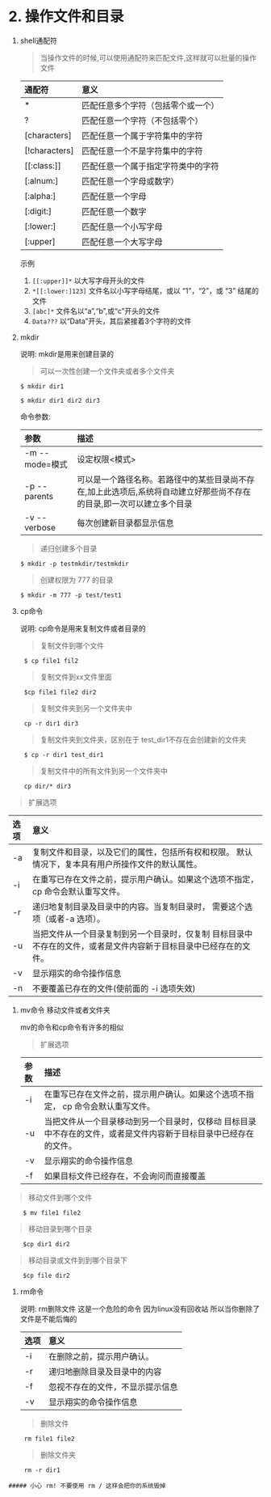 # 2. 操作文件和目录

1. shell通配符

   > 当操作文件的时候,可以使用通配符来匹配文件,这样就可以批量的操作文件

   | 通配符 | 意义 |
   | :--- | :--- |
   | \* | 匹配任意多个字符（包括零个或一个） |
   | ? | 匹配任意一个字符（不包括零个） |
   | \[characters\] | 匹配任意一个属于字符集中的字符 |
   | \[!characters\] | 匹配任意一个不是字符集中的字符 |
   | \[\[:class:\]\] | 匹配任意一个属于指定字符类中的字符 |
   | \[:alnum:\] | 匹配任意一个字母或数字） |
   | \[:alpha:\] | 匹配任意一个字母 |
   | \[:digit:\] | 匹配任意一个数字 |
   | \[:lower:\] | 匹配任意一个小写字母 |
   | \[:upper\] | 匹配任意一个大写字母 |

   示例

   1. `[[:upper]]*` 以大写字母开头的文件
   2. `*[[:lower:]123]`  文件名以小写字母结尾，或以 “1”，“2”，或 “3” 结尾的文件  
   3. `[abc]*` 文件名以“a”,“b”,或“c”开头的文件  
   4. `Data???`  以“Data”开头，其后紧接着3个字符的文件 

2. mkdir

   说明: mkdir是用来创建目录的

   > 可以一次性创建一个文件夹或者多个文件夹

   ```text
   $ mkdir dir1   

   $ mkdir dir1 dir2 dir3
   ```

   命令参数:

   | 参数 | 描述 |
   | :--- | :--- |
   | -m --mode=模式 | 设定权限&lt;模式&gt; |
   | -p --parents | 可以是一个路径名称。若路径中的某些目录尚不存在,加上此选项后,系统将自动建立好那些尚不存在的目录,即一次可以建立多个目录 |
   | -v --verbose | 每次创建新目录都显示信息 |

   > 递归创建多个目录

   ```text
   $ mkdir -p testmkdir/testmkdir
   ```

   > 创建权限为 777 的目录

   ```text
   $ mkdir -m 777 -p test/test1
   ```

3. cp命令

   说明: cp命令是用来复制文件或者目录的

   > 复制文件到哪个文件

   ```text
    $ cp file1 fil2
   ```

   > 复制文件到xx文件里面

   ```text
    $cp file1 file2 dir2
   ```

   > 复制文件夹到另一个文件夹中

   ```text
    cp -r dir1 dir3
   ```

   > 复制文件夹到文件夹，区别在于 test\_dir1不存在会创建新的文件夹

   ```text
    $ cp -r dir1 test_dir1
   ```

   > 复制文件中的所有文件到另一个文件夹中

   ```text
    cp dir/* dir3
   ```

> 扩展选项

| 选项 | 意义 |
| :--- | :--- |
| -a | 复制文件和目录，以及它们的属性，包括所有权和权限。 默认情况下，复本具有用户所操作文件的默认属性。 |
| -i | 在重写已存在文件之前，提示用户确认。如果这个选项不指定， cp 命令会默认重写文件。 |
| -r | 递归地复制目录及目录中的内容。当复制目录时， 需要这个选项（或者-a 选项）。 |
| -u | 当把文件从一个目录复制到另一个目录时，仅复制 目标目录中不存在的文件，或者是文件内容新于目标目录中已经存在的文件。 |
| -v | 显示翔实的命令操作信息 |
| -n | 不要覆盖已存在的文件\(使前面的 -i 选项失效\) |

1. mv命令 移动文件或者文件夹

   mv的命令和cp命令有许多的相似

   > 扩展选项

   | 参数 | 描述 |
   | :--- | :--- |
   | -i | 在重写已存在文件之前，提示用户确认。如果这个选项不指定， cp 命令会默认重写文件。 |
   | -u | 当把文件从一个目录移动到另一个目录时，仅移动 目标目录中不存在的文件，或者是文件内容新于目标目录中已经存在的文件。 |
   | -v | 显示翔实的命令操作信息 |
   | -f | 如果目标文件已经存在，不会询问而直接覆盖 |

> 移动文件到哪个文件

```text
    $ mv file1 file2
```

> 移动目录到哪个目录

```text
    $cp dir1 dir2
```

> 移动目录或文件到到哪个目录下

```text
    $cp file dir2
```

1. rm命令

   说明: rm删除文件 这是一个危险的命令 因为linux没有回收站 所以当你删除了文件是不能后悔的

   | 选项 | 意义 |
   | :--- | :--- |
   | -i | 在删除之前，提示用户确认。 |
   | -r | 递归地删除目录及目录中的内容 |
   | -f | 忽视不存在的文件，不显示提示信息 |
   | -v | 显示翔实的命令操作信息 |

   > 删除文件

   ```text
    rm file1 file2
   ```

   > 删除文件夹

   ```text
    rm -r dir1
   ```

```text
##### 小心 rm! 不要使用 rm / 这样会把你的系统毁掉
```

